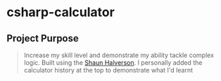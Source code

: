 # csharp-calculator
## Project Purpose
> Increase my skill level and demonstrate my ability tackle complex logic. Built using the [Shaun Halverson](https://www.youtube.com/watch?v=wZqPmbWsryc&lc=Ugz-hJbv5hjY72irku94AaABAg.9TrLGoLE2yY9UhPoOODhBl&ab_channel=ShaunHalverson). I personally added the calculator history at the top to demonstrate what I'd learnt
